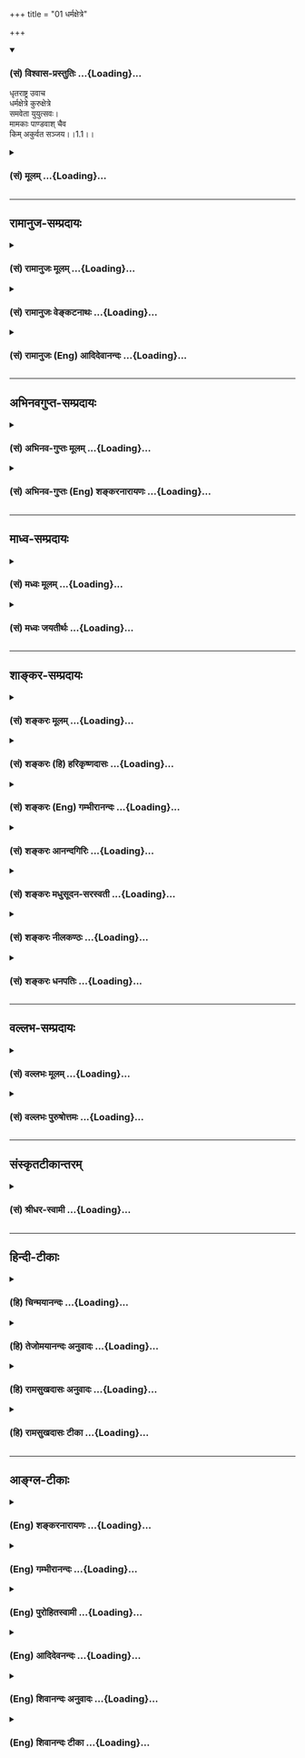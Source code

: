 +++
title = "01 धर्मक्षेत्रे"

+++
<div class="js_include" newlevelforh1="3" title="(सं) विश्वास-प्रस्तुतिः" unfilled url="/purANam/mahAbhAratam/06-bhIShma-parva/02-bhagavad-gItA-parva/saMskRtam/vishvAsa-prastutiH/01_arjuna-viShAda-yogaH/01_dharmaxetre.md">
<details open><summary><h3>(सं) विश्वास-प्रस्तुतिः ...{Loading}...</h3></summary>

धृतराष्ट्र उवाच  
धर्मक्षेत्रे कुरुक्षेत्रे  
समवेता युयुत्सवः।  
मामकाः पाण्डवाश् चैव  
किम् अकुर्वत सञ्जय।।1.1।।
</details>
</div>
<div class="js_include collapsed" newlevelforh1="3" title="(सं) मूलम्" unfilled url="/purANam/mahAbhAratam/06-bhIShma-parva/02-bhagavad-gItA-parva/saMskRtam/mUlam/01_arjuna-viShAda-yogaH/01_dharmaxetre.md">
<details><summary><h3>(सं) मूलम् ...{Loading}...</h3></summary>

धृतराष्ट्र उवाच  
धर्मक्षेत्रे कुरुक्षेत्रे समवेता युयुत्सवः।  
मामकाः पाण्डवाश्चैव किमकुर्वत सञ्जय।।1.1।।
</details>
</div>


_________________
## रामानुज-सम्प्रदायः
<div class="js_include collapsed" newlevelforh1="3" title="(सं) रामानुजः मूलम्" unfilled url="/purANam/mahAbhAratam/06-bhIShma-parva/02-bhagavad-gItA-parva/saMskRtam/rAmAnujaH/mUlam/01_arjuna-viShAda-yogaH/01_dharmaxetre.md">
<details><summary><h3>(सं) रामानुजः मूलम् ...{Loading}...</h3></summary>

१९-तमस्य टीका दृश्या।
</details>
</div>
<div class="js_include collapsed" newlevelforh1="3" title="(सं) रामानुजः वेङ्कटनाथः" unfilled url="/purANam/mahAbhAratam/06-bhIShma-parva/02-bhagavad-gItA-parva/saMskRtam/rAmAnujaH/venkaTanAthaH/01_arjuna-viShAda-yogaH/01_dharmaxetre.md">
<details><summary><h3>(सं) रामानुजः वेङ्कटनाथः ...{Loading}...</h3></summary>

  
  
।।1.1।। **धर्मक्षेत्रे** धर्मस्य स्थानभूते समराध्वरसमुचिते इति
भावः। **कुरुक्षेत्रे** पाण्डवधार्तराष्ट्राणां स्वकूटस्थनामोपलक्षितत्वेन
बहुमानविषय इति भावः। **युयुत्सवः समवेताः** मिथः प्रत्यनीकरूपेण व्यूढा
इत्यर्थः। च एव इत्यव्यय-द्व्यम् अनतिरिक्तार्थम्। यद्वा समस्त-भूमण्डल-वर्तिनां
राज्ञां तत्र समाहारेऽपि तादर्थ्याद् वर्ग-द्वयम् एव
तथाऽभूद् इत्य् एव-काराभिप्रायः। **अकुर्वत** इत्यात्मनेपदेन
कर्त्रभिप्रायक्रियाफलविषयेण स्वार्थतोक्ता।  

</details>
</div>
<div class="js_include collapsed" newlevelforh1="3" title="(सं) रामानुजः (Eng) आदिदेवानन्दः" unfilled url="/purANam/mahAbhAratam/06-bhIShma-parva/02-bhagavad-gItA-parva/saMskRtam/rAmAnujaH/english/AdidevAnandaH/01_arjuna-viShAda-yogaH/01_dharmaxetre.md">
<details><summary><h3>(सं) रामानुजः (Eng) आदिदेवानन्दः ...{Loading}...</h3></summary>

1.1 - 1.19 Dhrtarastra said - Sanjaya said Duryodhana, after viewing the
forces of Pandavas protected by Bhima, and his own forces protected by
Bhisma conveyed his views thus to Drona, his teacher, about the adeacy
of Bhima's forces for conering the Kaurava forces and the inadeacy of
his own forces for victory against the Pandava forces. He was
grief-stricken within. Observing his (Duryodhana's) despondecny, Bhisma,
in order to cheer him, roared like a lion, and then blowing his conch,
made his side sound their conchs and kettle-drums, which made an uproar
as a sign of victory. Then, having heard that great tumult, Arjuna and
Sri Krsna the Lord of all lords, who was acting as the charioteer of
Arjuna, sitting in their great chariot which was powerful enough to
coner the three worlds; blew their divine conchs Srimad Pancajanya and
Devadatta. Then, both Yudhisthira and Bhima blew their respective conchs
separately. That tumult rent asunder the hearts of your sons, led by
Duryodhana. The sons of Dhrtarastra then thought, 'Our cause is almost
lost now itself.' So said Sanjaya to Dhrtarastra who was longing for
their victory. Sanjaya said to Dhrtarastra: Then, seeing the Kauravas,
who were ready for battle, Arjuna, who had Hanuman, noted for his
exploit of burning Lanka, as the emblem on his flag on his chariot,
directed his charioteer Sri Krsna, the Supreme Lord-who is overcome by
parental love for those who take shelter in Him who is the
treasure-house of knowledge, power, lordship, energy, potency and
splendour, whose sportive delight brings about the origin, sustentation
and dissolution of the entire cosmos at His will, who is the Lord of the
senses, who controls in all ways the senses inner and outer of all,
superior and inferior - by saying, 'Station my chariot in an appropriate
place in order that I may see exactly my enemies who are eager for
battle.'

</details>
</div>


_________________
## अभिनवगुप्त-सम्प्रदायः
<div class="js_include collapsed" newlevelforh1="3" title="(सं) अभिनव-गुप्तः मूलम्" unfilled url="/purANam/mahAbhAratam/06-bhIShma-parva/02-bhagavad-gItA-parva/saMskRtam/abhinava-guptaH/mUlam/01_arjuna-viShAda-yogaH/01_dharmaxetre.md">
<details><summary><h3>(सं) अभिनव-गुप्तः मूलम् ...{Loading}...</h3></summary>

  
।।1.1।। धर्मक्षेत्र इति। अत्र केचित् व्याख्या-विकल्पम् आहुः -  
**कुरूणां** करणानां यत् **क्षेत्रम्** अनुग्राहकं - अत एव सांसारिक-धर्माणां +++(S सांसारिकत्वधर्माणां)+++ सर्वेषां क्षेत्रम् - उत्पत्ति-निमित्तत्वात्।+++(5)+++ 

अयं स परमो धर्मो यद् योगेनात्मदर्शनम् (या. स्मृ. I 8) इत्य् अस्य च **धर्मस्य क्षेत्रम्** समस्त-धर्माणां क्षयात् अपवर्ग-प्राप्त्या त्राणभूतं तद्-अधिकारि-शरीरम्। 

सर्व-क्षत्राणां - क्षदेः हिंसार्थत्वात् - परस्-परं वध्य-घातक-भावेन +++(S परस्पर-वध्य)+++ वर्तमानानां राग-वैराग्य-क्रोध-क्षमा-प्रभृतीनां समागमो यत्र, तस्मिन् स्थिता ये **मामका** अविद्या-पुरुषोचिता अविद्या-मयाः संकल्पाः, **पाण्डवाः** शुद्ध-विद्या-पुरुषोचिता विद्यात्मानः, **ते किमकुर्वत** कैः खलु के जिताः इति। **मामकः** अविद्या-पुरुषः **पाण्डुः** शुद्धः।  

</details>
</div>
<div class="js_include collapsed" newlevelforh1="3" title="(सं) अभिनव-गुप्तः (Eng) शङ्करनारायणः" unfilled url="/purANam/mahAbhAratam/06-bhIShma-parva/02-bhagavad-gItA-parva/saMskRtam/abhinava-guptaH/english/shankaranArAyaNaH/01_arjuna-viShAda-yogaH/01_dharmaxetre.md">
<details><summary><h3>(सं) अभिनव-गुप्तः (Eng) शङ्करनारायणः ...{Loading}...</h3></summary>

1.1 Dharmaksetre etc. Here some \[authors\] offer a different
explanation as1 :-Kuruksetra : the man's body is the ksetra i.e., the
facilitator, of the kurus, i.e., the sense-organs. 2 The same is the
field of all wordly duties, since it is the cuse of their birth; which
is also the field of the righteous act that has been described as :
'This is the highest righteous act viz., to realise the Self by means of
the Yogas'; and which is the protector4 \[of the embodied Self\] by
achieving emancipation \[by means of this\], through the destruction of
all duties. It is the location where there is the confrontation among
all ksatras, the murderous ones-because the root ksad means 'to kill' -
viz, passion and asceticism, wrath and forbearance, and others that
stand in the mutual relationship of the slayer and the slain. Those that
exist in it are the mamakas,-i.e., the intentions that are worthy of man
of ignorance and are the products of ignorance-and those that are born
of Pandu: i.e., the intentions, of which the soul is the very knowledge
itself5 and which are worthy of persons of pure knowledge. What did they
do; In other words, which were vanished by what; Mamaka : a man of
ignorance as he utters \[always\] 'mine'6. Pandu : the pure one.7

</details>
</div>


_________________
## माध्व-सम्प्रदायः
<div class="js_include collapsed" newlevelforh1="3" title="(सं) मध्वः मूलम्" unfilled url="/purANam/mahAbhAratam/06-bhIShma-parva/02-bhagavad-gItA-parva/saMskRtam/madhvaH/mUlam/01_arjuna-viShAda-yogaH/01_dharmaxetre.md">
<details><summary><h3>(सं) मध्वः मूलम् ...{Loading}...</h3></summary>

  
।।1.1।। Sri Madhvacharya did not comment on this sloka. The commentary
starts from 2.11.  
  

</details>
</div>
<div class="js_include collapsed" newlevelforh1="3" title="(सं) मध्वः जयतीर्थः" unfilled url="/purANam/mahAbhAratam/06-bhIShma-parva/02-bhagavad-gItA-parva/saMskRtam/madhvaH/jayatIrthaH/01_arjuna-viShAda-yogaH/01_dharmaxetre.md">
<details><summary><h3>(सं) मध्वः जयतीर्थः ...{Loading}...</h3></summary>

  
  
।।1.1।। Sri Jayatirtha did not comment on this sloka. The commentary
starts from 2.11.  
  

</details>
</div>


_________________
## शाङ्कर-सम्प्रदायः
<div class="js_include collapsed" newlevelforh1="3" title="(सं) शङ्करः मूलम्" unfilled url="/purANam/mahAbhAratam/06-bhIShma-parva/02-bhagavad-gItA-parva/saMskRtam/shankaraH/mUlam/01_arjuna-viShAda-yogaH/01_dharmaxetre.md">
<details><summary><h3>(सं) शङ्करः मूलम् ...{Loading}...</h3></summary>

1.1 Sri Sankaracharya did not comment on this sloka. The commentary
starts from 2.10.

</details>
</div>
<div class="js_include collapsed" newlevelforh1="3" title="(सं) शङ्करः (हि) हरिकृष्णदासः" unfilled url="/purANam/mahAbhAratam/06-bhIShma-parva/02-bhagavad-gItA-parva/saMskRtam/shankaraH/hindI/harikRShNadAsaH/01_arjuna-viShAda-yogaH/01_dharmaxetre.md">
<details><summary><h3>(सं) शङ्करः (हि) हरिकृष्णदासः ...{Loading}...</h3></summary>

।।1.1।। Sri Sankaracharya did not comment on this sloka.

</details>
</div>
<div class="js_include collapsed" newlevelforh1="3" title="(सं) शङ्करः (Eng) गम्भीरानन्दः" unfilled url="/purANam/mahAbhAratam/06-bhIShma-parva/02-bhagavad-gItA-parva/saMskRtam/shankaraH/english/gambhIrAnandaH/01_arjuna-viShAda-yogaH/01_dharmaxetre.md">
<details><summary><h3>(सं) शङ्करः (Eng) गम्भीरानन्दः ...{Loading}...</h3></summary>

1.1 Sri Sankaracharya did not comment on this sloka. The commentary
starts from 2.10.

</details>
</div>
<div class="js_include collapsed" newlevelforh1="3" title="(सं) शङ्करः आनन्दगिरिः" unfilled url="/purANam/mahAbhAratam/06-bhIShma-parva/02-bhagavad-gItA-parva/saMskRtam/shankaraH/AnandagiriH/01_arjuna-viShAda-yogaH/01_dharmaxetre.md">
<details><summary><h3>(सं) शङ्करः आनन्दगिरिः ...{Loading}...</h3></summary>

।।1.1।। एवं गीताशास्त्रस्य साध्यसाधनभूतनिष्ठाद्वयविषयस्य
परापराभिधेयप्रयोजनवतो व्याख्येयत्वं प्रतिपाद्य व्याख्यातुकामः शास्त्रं
तदेकदेशस्य प्रथमाध्यायस्य द्वितीयाध्यायैकदेशसहितस्य तात्पर्यमाह **अत्र
चेति।** गीताशास्त्रे प्रथमाध्याये प्रथमश्लोके कथासंबन्धप्रदर्शनपरे
स्थिते सतीति यावत्।  
तत्रैवमक्षरयोजना **धृतराष्ट्र उवाचेति।** धृतराष्ट्रो हि
प्रज्ञाचक्षुर्बाह्यचक्षुरभावाद्बाह्यमर्थं प्रत्यक्षयितुमनीशः
सन्नभ्याशवर्तिनं संजयमात्मनो हितोपदेष्टारं पृच्छति **धर्मक्षेत्र इति।**
धर्मस्य तद्वृद्धेश्च क्षेत्रमभिवृद्धिकारणं यदुच्यते कुरुक्षेत्रमिति तत्र
समवेताः संगता युयुत्सवो योद्धुकामास्ते च केचिन्मदीया दुर्योधनप्रभृतयः
पाण्डवाश्चापरे युधिष्ठिरादयस्ते च सर्वे युद्धभूमौ संगता भूत्वा किमकुर्वत
कृतवन्तः।  

</details>
</div>
<div class="js_include collapsed" newlevelforh1="3" title="(सं) शङ्करः मधुसूदन-सरस्वती" unfilled url="/purANam/mahAbhAratam/06-bhIShma-parva/02-bhagavad-gItA-parva/saMskRtam/shankaraH/madhusUdana-sarasvatI/01_arjuna-viShAda-yogaH/01_dharmaxetre.md">
<details><summary><h3>(सं) शङ्करः मधुसूदन-सरस्वती ...{Loading}...</h3></summary>

।।1.1।। तत्रअशोच्यान्वशोचस्त्वम् इत्यादिना
शोकमोहादिसर्वासुरपाप्मनिवृत्त्युपायोपदेशेन स्वधर्मानुष्ठानात्पुरुषार्थः
प्राप्यतामिति भगवदुपदेशः सर्वसाधारणः। भगवदर्जुनसंवादरूपा चाख्यायिका
विद्यास्तुत्यर्था  
  
जनकयाज्ञवल्क्यसंवादादिवदुपनिषत्सु। कथं प्रसिद्धमहानुभावोऽप्यर्जुनो
राज्यगुरुपुत्रमित्रादिष्वहमेषां ममैत
इत्येवंप्रत्ययनिमित्तस्नेहनिमित्ताभ्यां शोकमोहाभ्यामभिभूतविवेकविज्ञानः
स्वतएव क्षत्रधर्मे युद्धे प्रवृत्तोऽपि तस्माद्युद्धादुपरराम। परधर्मं च
भिक्षाजीवनादि क्षत्रियंप्रति प्रतिषिद्धं कर्तुं प्रववृते। तथाच
महत्यनर्थे मग्नोऽभूत् भगवदुपदेशाच्चेमां विद्यां लब्धवा शोकमोहावपनीय पुनः
स्वधर्मे प्रवृत्तः कृतकृत्यो बभूवेति प्रशस्ततरेयं महाप्रयोजना विद्येति
स्तूयते। अर्जुनापदेशेन चोपदेशाधिकारी दर्शितः। तथाच व्याख्यास्यते।
स्वधर्मप्रवृत्तौ जातायामपि तत्प्रच्युतिहेतुभूतौ शोकमोहौकथं भीष्ममहं
संख्ये इत्यादिनार्जुनेन दर्शितौ। अर्जुनस्य युद्धाख्ये स्वधर्में विनापि
विवेकं किंनिमित्ता प्रवृत्तिरितिदृष्ट्वा तु पाण्डवानीकम् इत्यादिना
परसैन्यचेष्टितं तन्निमित्तमुक्तम्। तदुपोद्धातत्वेन धृतराष्ट्रप्रश्नः
संजयं प्रति धर्मक्षेत्रे इत्यादिना श्लोकेन। तत्र धृतराष्ट्र उवाचेति
वैशम्पायनवाक्यं जनमेजयं प्रति। पाण्डवानां जयकारणं बहुविधं पूर्वमाकर्ण्य
स्वपुत्रराज्यभ्रंशाद्भीतो धृतराष्ट्रः पप्रच्छ स्वपुत्रजयकारणमाशंसन्।
पूर्वं युयुत्सवो योद्धुमिच्छवोऽपि सन्तः कुरुक्षेत्रे समवेताः संगताः
मामका मदीया दुर्योधनादयः पाण्डवाश्च युधिष्ठिरादयः किमकुर्वत किं
कृतवन्तः। किं पुर्वोद्भूतयुयुत्सानुसारेण युद्धमेव कृतवन्त उत
केनचिन्निमित्तेन युयुत्सानिवृत्त्यान्यदेव किंचित्कृतवन्तः
भीष्मार्जुनादिवीरपुरुषनिमित्तं दृष्टभयं युयुत्सानिवृत्तिकारणं
प्रसिद्धमेव अदृष्टभयमपि दर्शयितुमाह धर्मक्षेत्र इति। धर्मस्य
पूर्वमविद्यमानस्योत्पत्तेर्विद्यमानस्य च वृद्धेर्निमित्तं सस्यस्येव
क्षेत्रं यत्कुरुक्षेत्रं सर्वश्रुतिस्मृतिप्रसिद्धम्। बृहस्पतिरुवाच
याज्ञवल्क्यं यदनु कुरुक्षेत्रं देवानां देवयजनं सर्वेषां भूतानां
ब्रह्मसदनम् इति जाबालश्रुतेःकुरुक्षेत्रं वै देवयजनम् इति शतपथश्रुतेश्च।
तस्मिन् गताः पाण्डवाः पूर्वमेव धार्मिकाः यदि
पक्षद्वयहिंसानिमित्तादधर्माद्गीता निवर्तेरंस्ततः प्राप्तराज्या एव
मत्पुत्राः अथवा धर्मक्षेत्रमाहात्म्येन पापानामपि मत्पुत्राणां
कदाचिच्चित्तप्रसादः स्यात्तदा च तेऽनुतप्ताः प्राक्कपटोपात्तं राज्यं
पाण्डवेभ्यो यदि दद्युस्तर्हि विनापि युद्धं हता एवेति स्वपुत्रराज्यलाभे
पाण्डवराज्यलाभे च दृढतरमुपायमपश्यतो महानुद्वेग एव प्रश्नबीजम्। संजयेति च
संबोधनं रागद्वेषादिदोषान्सम्यग्जितवानसीति कृत्वा निर्व्याजमेव कथनीयं
त्वयेति सूचनार्थम्। मामकाः किमकुर्वतेत्येतावतैव प्रश्ननिर्वाहे
पाण्डवाश्चेति पृथङ्निर्दिशन्पाण्डवेषु ममकाराभावप्रदर्शनेन
तद्द्रोहमभिव्यनक्ति।  
  

</details>
</div>
<div class="js_include collapsed" newlevelforh1="3" title="(सं) शङ्करः नीलकण्ठः" unfilled url="/purANam/mahAbhAratam/06-bhIShma-parva/02-bhagavad-gItA-parva/saMskRtam/shankaraH/nIlakaNThaH/01_arjuna-viShAda-yogaH/01_dharmaxetre.md">
<details><summary><h3>(सं) शङ्करः नीलकण्ठः ...{Loading}...</h3></summary>

।।1.1।। तत्र युद्धोद्यमं श्रुत्वौत्सुक्यादग्रिमं वृत्तान्तं
बुभुत्सुर्धृतराष्ट्र उवाच **धर्मक्षेत्र इति।** तत्र वेदेतेषां
कुरुक्षेत्रं देवयजनमास इति कर्मकाण्डप्रसिद्धं कुरुक्षेत्रमन्यत्अविमुक्तं
वै कुरुक्षेत्रं देवानां देवयजनं सर्वेषां भूतानां ब्रह्मसदनम्
इत्यविमुक्ताख्यं ब्रह्मप्राप्तिस्थानभूतं कुरुक्षेत्रमन्यत्।
ब्रह्मसदनत्वं चास्य अत्र हि जन्तोः प्राणेषूत्क्रममाणेषु रुद्रस्तारकं
ब्रह्म व्याचष्टे येनासावमृतीभूत्वा मोक्षी भवतीति वाक्यशेषेण
व्युत्पादितम्। एतद्व्यावृत्त्यर्थं धर्मक्षेत्रे इति विशेषणम्।
कुरुदेशान्तर्गतं हि कुरुक्षेत्रं धर्मक्षेत्रमेव नतु तद्ब्रह्मसदनम्।
प्रवर्ग्यकाण्डे तस्य धर्मक्षेत्रत्वमात्रश्रवणात्। तत्र समवेता मिलिताः
युयुत्सवो योद्धुमिच्छवः। पाण्डवानां पृथग्ग्रहणं तेषु
ममत्वाभावसूचनार्थम्।  
  

</details>
</div>
<div class="js_include collapsed" newlevelforh1="3" title="(सं) शङ्करः धनपतिः" unfilled url="/purANam/mahAbhAratam/06-bhIShma-parva/02-bhagavad-gItA-parva/saMskRtam/shankaraH/dhanapatiH/01_arjuna-viShAda-yogaH/01_dharmaxetre.md">
<details><summary><h3>(सं) शङ्करः धनपतिः ...{Loading}...</h3></summary>

  
।।1.1।। इह खलु परमकारुणिकः परिपूर्णानन्दस्वभावः
सकलैश्वर्यसंपन्नस्त्रिगुणात्मिकया स्ववशीकृतया निजमाययोपात्तकायो भगवान्
वासुदेवः शोकमोहाभिभूतं जीवनिकायमुद्दिधीर्षुर्यद्गीताशास्त्रं
सर्ववेदसारभूतं काण्डत्रयात्मकं तत्त्वम्पदाखण्डार्थप्रतिपादकं
निजविग्रहायार्जुनाय ग्राहयामास। तदेव क्रमप्राप्तं दयानिधिर्वेदव्यासो
महाभारते निबध्नाति **धृतराष्ट्र उवाचेत्यादि।** तत्र धृतराष्ट्र उवाच
केषां प्रहृष्टास्तत्राग्रे योधा युध्यन्ति संजय। उदग्रमनसः केऽत्र के वा
दीना विचेतसः।। के पूर्वं प्राहरंस्तत्र युद्धे हृदयकम्पिनि। मामकाः
पाण्डवानां वा तन्ममाचक्ष्व संजय।। इत्यादिना कृतं प्रश्नं वैशंपायनो
जनमेजयंप्रति संक्षिप्योपोद्धातायानुवदति **धृतराष्ट्र उवाचेति।** मामकाः
मदीयाः दुर्योधनादयः पाण्डवाः पाण्डुपुत्राः युधिष्ठिरादयः युयुत्सवः
योद्धुमिच्छवः। धर्मस्योपचयस्थानत्वात् धर्मक्षेत्रे कुरुक्षेत्रे
श्रुतिस्मृतिलोकप्रसिद्धे समवेता मिलिताः सन्तः किमकुर्वत किं कृतवन्तः।
स्वधर्मभूतं धर्मयुद्धं कृतवन्त उताधर्मयुद्धमिति धर्मक्षेत्रपदेन बोधितम्।
युयुत्सया समवेता इति मया विस्तरेण श्रुतं तदनन्तरं यथा यत्कृतवन्तः तथा
तद्विस्तरेण वदेत्याशयः। भीष्मपतनेन कलहस्यानर्थबोधकानां भवदादिवाक्यानां
सम्यग्जयो जात इति ध्वनयन्संबोधयति **संजयेति।**
रागद्वेषादिदोषान्सभ्यग्जितवानसीति कृत्वा निर्व्याजेन त्वया कथनीयमिति
सूचनार्थं संजयेति संबोधनमिति केचित्। किमा आक्षेपोऽपि ध्वनितः। अयोग्यं
कृतवन्त इत्यर्थः। धर्मक्षेत्रे हिंसाप्रधानस्य युद्धस्यानुचितत्वात्।
मामकानामधार्मिकत्वेन तत्संभवेऽपि परमधार्मिकत्वेन प्रसिद्धाः पाण्डवाः
युधिष्ठिरादयो भीष्मादिपातनं किं कृतवन्त इति द्योतयन्नाह
**पाण्डवाश्चेति।** पाण्डवेषु ममकाराभावप्रदर्शनेन तेषु द्रोहमभिव्यनक्तीति
केचित्। यत्तु पाण्डवानां जयकारणं बहुविधं पूर्वमाकर्ण्य
स्वपुत्रराज्यभ्रंशाद्भीतो धृतराष्ट्रः पप्रच्छ स्वपुत्रजयकारणमाशंसन्
धृतराष्ट्र इत्यादिना। किं कृतवन्तः किं पूर्वोक्तयुयुत्सानुसारेण युद्धमेव
कृतवन्तः उत केनचिन्निमित्तेन युयुत्सानिवृत्त्याऽन्यदेव किंचित्कृतवन्तः।
भीमार्जुनादिवीरपुरुषनिमित्तं दृष्टभयं युयुत्सानिवृत्तिकारणं प्रसिद्धमेव।
अदृष्टभयमपि दर्शयितुमाह **धर्मक्षेत्र इति।** तस्मिन् गताः पाण्डवाः
पूर्वमेव धार्मिकाः। यदि पक्षद्वयहिंसानिमित्तादधर्माद्भीता निवर्तेन् ततः
प्राप्तराज्या एव मत्पुत्राः। अथवा धर्मक्षेत्रमाहात्म्येन पापिनामपि
मत्पुत्राणां कदाचिच्चित्तप्रसादाः स्यात्तदा च तेऽनुतप्ताः कपटोपात्तं
राज्यं पाण्डवेभ्यो यदि दद्युः तर्हि विनापि युद्धं हता एवेति
स्वपुत्रराज्यलाभे पाण्डवराज्यालाभे च दृढतरमुपायमपश्यतो महानुद्वेग एव
प्रश्नबीजमिति केचिद्वर्णयन्ति तदुपेक्ष्यम्। अथ गावल्गणिर्धीमान्समरादेत्य
संजयः। प्रत्यक्षदर्शी सर्वस्य भूतभव्यभविष्यतः।। ध्यायतो धृतराष्ट्रस्य
सहसोपेत्य दुःखितः। आचष्ट निहतं भीष्म भारतानां पितामहम्। संजयोऽहं महाराज
नमस्ते भरतर्षभ।। हतो भीष्मः शान्तनवो भारतानां पितामहः। यो ररक्ष समेतानां
दशरात्रमनीकहा।। जगामास्तमिवादित्यः कृत्वा कर्म सुदुष्करम्। यः स शक्र
इवाक्षोभ्यो वर्षन्बाणन्सहस्त्रशः।। जघान युधि योधानामर्बुदं दशभिर्दिनैः। स
शेते निहतो भूमौ वातरुग्ण इव द्रुमः।।
इत्यादिसंक्षेपोक्तिपरपूर्वग्रन्थविरोधात्। ननु संक्षेपेण श्रुतमपि
मोहाद्विस्मृत्य धृतराष्ट्रेण प्रश्नः कृत इतिचेन्न। प्रश्नस्य
पूर्वग्रन्थानुरोधेनास्मदीयोक्तरीत्या सभ्यगुपपत्तेः।
पूर्वोक्तविरुद्धप्रश्नव्याख्यानकर्तॄणामेव मोहादिति दिक्। यत्त्वन्ये
धर्मक्षेत्रपदं
कुरुक्षेत्रपदादविमुक्तक्षेत्रप्रतिपत्तिर्माभूदित्येतदर्थमिति। तन्न।
कुरुक्षेत्रादागतं संजयं किमविमुक्तक्षेत्रे समवेता इति संशयरहितंप्रति
विशेषणानर्थक्यात्। अन्येषामपि लोकप्रसिद्य्धा पूर्वग्रन्थेन च निर्णयस्य
सत्त्वात्।  

</details>
</div>


_________________
## वल्लभ-सम्प्रदायः
<div class="js_include collapsed" newlevelforh1="3" title="(सं) वल्लभः मूलम्" unfilled url="/purANam/mahAbhAratam/06-bhIShma-parva/02-bhagavad-gItA-parva/saMskRtam/vallabhaH/mUlam/01_arjuna-viShAda-yogaH/01_dharmaxetre.md">
<details><summary><h3>(सं) वल्लभः मूलम् ...{Loading}...</h3></summary>

।।1.1।। धर्मक्षेत्रे इत्यारभ्यस घोषो धार्तराष्ट्राणां 1।19 इत्यन्तं
सम्बन्धः। अत्रैतदध्यायव्याख्या श्रीविठ्ठलेशप्रभुकृता बोध्या।  

</details>
</div>
<div class="js_include collapsed" newlevelforh1="3" title="(सं) वल्लभः पुरुषोत्तमः" unfilled url="/purANam/mahAbhAratam/06-bhIShma-parva/02-bhagavad-gItA-parva/saMskRtam/vallabhaH/puruShottamaH/01_arjuna-viShAda-yogaH/01_dharmaxetre.md">
<details><summary><h3>(सं) वल्लभः पुरुषोत्तमः ...{Loading}...</h3></summary>

।।1.1।। वैशम्पायनस्तु जनमेजयाय कथासङ्गतिं वक्तुं प्रथमतो
धृतराष्ट्रसंवादमाह। तत्र धृतराष्ट्रो बहुधा पाण्डवान् धर्मपरानेवावगत्य
बन्धलक्षणमधर्मं कथं कृतवन्त इत्यभिप्रेत्य पृच्छति। अत्र ह्येवं
कथाप्रकारः सञ्जय आगत्य पूर्वं सेनापतिमरणं वक्ति ततो धृतराष्ट्रेण
तत्परिदेवने कृते पश्चात्तन्निवृत्तौ सर्वा कथां विस्तारेण वदतीति। तत्र
पाण्डवानां स्वल्पं सैन्यं स्वस्य तु महत् स्वस्य शूराश्च भूयांसः तेषां
सर्वेषामेव पश्यतां तैरुपेक्षितो भीष्मो रणे पतितः उत पाण्डवैः प्रसह्य
मारितः पाण्डवाश्च तादृशे क्षेत्रे पितामहावज्ञालक्षणमधर्मं कथं कृतवन्तः
इति ज्ञातुं हे सञ्जय धर्मक्षेत्रे धर्मोत्पत्तिभूमौ कुरुक्षेत्रे मामकाः
मत्पुत्राः पाण्डवाः पाण्डुपुत्राश्च युयुत्सवो योद्धुकामाः समवेताः
मिलिताः किमकुर्वत किं कृतवन्तः।  
  
स्वपुत्राणामधर्मपरायणत्वाद्धर्मक्षेत्रेऽप्यधर्ममेव कृतवन्तः किंवा
धर्ममिति स्वीयानां प्रश्नः पाण्डवाश्च धर्मपरायणास्तत्र धर्मक्षेत्रे
द्रोणादीन् गुरून् कथं मारितवन्तः इति तेषां प्रश्नः। इदमेव चकारेण
द्योतितम्यत्तेषां धर्मपरायणत्वम्। तथा चैकमरणेनैवान्यस्य
राज्यप्राप्तिरिति निश्चित्यापि किं कृतवन्त इत्यर्थः। सञ्जयस्य
वरप्राप्तसर्वज्ञत्वमालक्ष्य सम्बोधनम्।

</details>
</div>


_________________
## संस्कृतटीकान्तरम्
<div class="js_include collapsed" newlevelforh1="3" title="(सं) श्रीधर-स्वामी" unfilled url="/purANam/mahAbhAratam/06-bhIShma-parva/02-bhagavad-gItA-parva/saMskRtam/shrIdhara-svAmI/01_arjuna-viShAda-yogaH/01_dharmaxetre.md">
<details><summary><h3>(सं) श्रीधर-स्वामी ...{Loading}...</h3></summary>

**।।1.1।।** इह खलु सकललोकहितावतारः सकलवन्दितचरणः परमकारुणिको भगवान्
देवकीनन्दनस्तत्त्वाज्ञानविजृम्भितशोकमोहविभ्रंशितविवेकतया
निजधर्मत्यागपरधर्माभिसंधिपरमर्जुनं धर्मज्ञानरहस्योपदेशप्लवेन
तस्माच्छोकमोहसागरादुद्दधार। तमेव भगवदुपदिष्टमर्थं कृष्णद्वैपायनः सप्तभिः
श्लोकशतैरुपनिबबन्ध। तत्र च प्रायशः श्रीकृष्णमुखनिःसृतानेव श्लोकानलिखत्
कांश्चित्तत्संगतये स्वयं व्यरचयत्। यथोक्तं गीतामाहात्म्ये गीता सुगीता
कर्तव्या किमन्यैः शास्त्रविस्तरैः। या स्वयं पद्मनाभस्य
मुखपद्माद्विनिःसृता।। इति। तत्र तावद्धर्मक्षेत्र इत्यादिना  
  
विषीदन्निदमब्रवीदित्यन्तेन ग्रन्थेन श्रीकृष्णार्जुनसंवादप्रस्तावाय कथा
निरूप्यते **धर्मक्षेत्र इति।** भो संजय धर्मभूमौ कुरुक्षेत्रे मत्पुत्राः
पाण्डुपुत्राश्च युयुत्सवो योद्धुमिच्छन्तः समवेता मिलिताः सन्तः किं
कृतवन्तः।  
  

</details>
</div>


_________________
## हिन्दी-टीकाः
<div class="js_include collapsed" newlevelforh1="3" title="(हि) चिन्मयानन्दः" unfilled url="/purANam/mahAbhAratam/06-bhIShma-parva/02-bhagavad-gItA-parva/hindI/chinmayAnandaH/01_arjuna-viShAda-yogaH/01_dharmaxetre.md">
<details><summary><h3>(हि) चिन्मयानन्दः ...{Loading}...</h3></summary>

।।1.1।। सम्पूर्ण गीता में यही एक मात्र श्लोक अन्ध वृद्ध राजा धृतराष्ट्र
ने कहा है। शेष सभी श्लोक संजय के कहे हुए हैं जो धृतराष्ट्र को युद्ध के
पूर्व की घटनाओं का वृत्तान्त सुना रहा था।  
निश्चय ही अन्ध वृद्ध राजा धृतराष्ट्र को अपने भतीजे पाण्डवों के साथ किये
गये घोर अन्याय का पूर्ण भान था। वह दोनों सेनाओं की तुलनात्मक शक्तियों से
परिचित था। उसे अपने पुत्र की विशाल सेना की सार्मथ्य पर पूर्ण विश्वास था।
यह सब कुछ होते हुये भी मन ही मन उसे अपने दुष्कर्मों के अपराध बोध से हृदय
पर भार अनुभव हो रहा था और युद्ध के अन्तिम परिणाम के सम्बन्ध में भी उसे
संदेह था। कुरुक्षेत्र में क्या हुआ इसके विषय में वह संजय से प्रश्न पूछता
है। महर्षि वेदव्यास जी ने संजय को ऐसी दिव्य दृष्टि प्रदान की थी जिसके
द्वारा वह सम्पूर्ण युद्धभूमि में हो रही घटनाओं को देख और सुन सकता था।

</details>
</div>
<div class="js_include collapsed" newlevelforh1="3" title="(हि) तेजोमयानन्दः अनुवादः" unfilled url="/purANam/mahAbhAratam/06-bhIShma-parva/02-bhagavad-gItA-parva/hindI/tejomayAnandaH/anuvAdaH/01_arjuna-viShAda-yogaH/01_dharmaxetre.md">
<details><summary><h3>(हि) तेजोमयानन्दः अनुवादः ...{Loading}...</h3></summary>

।।1.1।। धृतराष्ट्र ने कहा -- हे संजय ! धर्मभूमि कुरुक्षेत्र में एकत्र हुए
युद्ध के इच्छुक (युयुत्सव:) मेरे और पाण्डु के पुत्रों ने क्या किया;

</details>
</div>
<div class="js_include collapsed" newlevelforh1="3" title="(हि) रामसुखदासः अनुवादः" unfilled url="/purANam/mahAbhAratam/06-bhIShma-parva/02-bhagavad-gItA-parva/hindI/rAmasukhadAsaH/anuvAdaH/01_arjuna-viShAda-yogaH/01_dharmaxetre.md">
<details><summary><h3>(हि) रामसुखदासः अनुवादः ...{Loading}...</h3></summary>

।।1.1।। धृतराष्ट्र बोले (टिप्पणी प₀ 1.2) - हे संजय! (टिप्पणी प₀ 1.3)
धर्मभूमि कुरुक्षेत्र में युद्ध की इच्छा से इकट्ठे हुए मेरेे और पाण्डु के
पुत्रों ने भी क्या किया;

</details>
</div>
<div class="js_include collapsed" newlevelforh1="3" title="(हि) रामसुखदासः टीका" unfilled url="/purANam/mahAbhAratam/06-bhIShma-parva/02-bhagavad-gItA-parva/hindI/rAmasukhadAsaH/TIkA/01_arjuna-viShAda-yogaH/01_dharmaxetre.md">
<details><summary><h3>(हि) रामसुखदासः टीका ...{Loading}...</h3></summary>

1।।***व्याख्या--*** **'धर्मक्षेत्रे' 'कुरुक्षेत्रे'--** कुरुक्षेत्र में
देवताओं ने यज्ञ किया था। राजा कुरु ने भी यहाँ तपस्या की थी। यज्ञादि
धर्ममय कार्य होने से तथा राजा कुरु की तपस्याभूमि होने से इसको धर्मभूमि
कुरुक्षेत्र कहा गया है।  
  यहाँ ॓**'धर्मक्षेत्रे'** और **'कुरुक्षेत्रे'** पदों में
**'क्षेत्र'** शब्द देने में धृतराष्ट्र का अभिप्राय है कि यह अपनी
कुरुवंशियों की भूमि है। यह केवल लड़ाई की भूमि ही नहीं है, प्रत्युत
तीर्थभूमि भी है, जिसमें प्राणी जीते-जी पवित्र कर्म करके अपना कल्याण कर
सकते हैं। इस तरह लौकिक और पारलौकिक सब तरह का लाभ हो जाय-- ऐसा विचार करके
एवं श्रेष्ठ पुरुषों की सम्मति लेकर ही युद्ध के लिये यह भूमि चुनी गयी
है।  
  संसार में प्रायः तीन बातों को लेकर लड़ाई होती है-- भूमि, धन और
स्त्री। इस तीनों में भी राजाओं का आपस में लड़ना मुख्यतः जमीन को लेकर
होता है। यहाँ **'कुरुक्षेत्रे'** पद देने का तात्पर्य भी जमीन को लेकर
ल़ड़ने में है। कुरुवंश में धृतराष्ट्र और पाण्डु के पुत्र सब एक हो जाते
हैं। कुरुवंशी होने से दोनों का कुरुक्षेत्र में अर्थात् राजा कुरु की जमीन
पर समान हक लगता है। इसलिये (कौरवों द्वारा पाण्डवों को उनकी जमीन न देने
के कारण) दोनों जमीन के लिये लड़ाई करने आये हुए हैं।  
  यद्यपि अपनी भूमि होने के कारण दोनों के लिये **'कुरुक्षेत्रे'** पद
देना युक्तिसंगत, न्यायसंगत है, तथापि हमारी सनातन वैदिक संस्कृति ऐसी
विलक्षण है कि कोई भी कार्य करना होता है, तो वह धर्म को सामने रखकर ही
होता है। युद्ध-जैसा कार्य भी धर्मभूमि-- तीर्थभूमि में ही करते हैं, जिससे
युद्ध में मरने वालों का उद्धार हो जाय, कल्याण हो जाय। अतः यहाँ
कुरुक्षेत्र के साथ **'धर्मक्षेत्रे'** पद आया है।  
  यहाँ आरम्भ में **'धर्म'** पद से एक और बात भी मालूम होती है। अगर
आरम्भ के **'धर्म'** पद में से **'धर्'** लिया जाय और अठारहवें अध्याय के
अन्तिम श्लोक के **'मम'** पदों से **'म'** लिया जाय, तो **'धर्म'** शब्द बन
जाता है। अतः सम्पूर्ण गीता धर्म के अन्तर्गत है अर्थात् धर्म का पालन करने
से गीता के सिद्धान्तों का पालन हो जाता है और गीता के सिद्धान्तों के
अनुसार कर्तव्य कर्म करने से धर्म का अनुष्ठान हो जाता है।  
  इन **'धर्मक्षेत्रे कुरुक्षेत्रे'** पदों से सभी मनुष्यों को यह शिक्षा
लेनी चाहिये कि कोई भी काम करना हो तो वह धर्म को सामने रखकर ही करना
चाहिये। प्रत्येक कार्य सबके हित की दृष्टि से ही करना चाहिये, केवल अपने
सुख-आराम-की दृष्टि से नहीं; और कर्तव्य-अकर्तव्य के विषय में शास्त्र को
सामने रखना चाहिये (गीता 16। 24)।  
**  'समवेता युयुत्सवः'--**राजाओं के द्वारा बारबार सन्धि का प्रस्ताव
रखने पर भी दुर्योधन ने सन्धि करना स्वीकार नहीं किया। इतना ही नहीं,
भगवान् श्रीकृष्ण के कहने पर भी मेरे पुत्र दुर्योधन ने स्पष्ट कह दिया कि
बिना युद्ध के मैं तीखी सूई की नोक-जितनी जमीन भी पाण्डवों को नहीं दूँगा।
**(टिप्पणी प₀ 2.1)** तब मजबूर होकर पाण्डवों ने भी युद्ध करना स्वीकार
किया है। इस प्रकार मेरे पुत्र और पाण्डुपुत्र-- दोनों ही सेनाओं के सहित
युद्ध की इच्छा से इकट्ठे हुए हैं।  
  दोनों सेनाओं में युद्ध की इच्छा रहने पर भी दुर्योधन में युद्ध की
इच्छा विशेषरूप से थी। उसका मुख्य उद्देश्य राज्य-प्राप्ति का ही था। वह
राज्य-प्राप्ति धर्म से हो चाहे अधर्म से, न्याय से हो चाहे अन्याय से,
विहित रीति से हो चाहे निषिद्ध रीति से, किसी भी तरह से हमें राज्य मिलना
चाहिये-- ऐसा उसका भाव था। इसलिये विशेषरूप से दुर्योधन का पक्ष ही
युयुत्सु अर्थात् युद्ध की इच्छावाला था।  
  पाण्डवों में धर्म की मुख्यता थी। उनका ऐसा भाव था कि हम चाहे जैसा
जीवन-निर्वाह कर लेंगे, पर अपने धर्म में बाधा नहीं आने देंगे, धर्म के
विरुद्ध नहीं चलेंगे। इस बात को लेकर महाराज युधिष्ठिर युद्ध नहीं करना
चाहते थे। परन्तु जिस माँ की आज्ञा से युधिष्ठिर ने चारों भाइयों सहित
द्रौपदी से विवाह किया था, उस माँ की आज्ञा होने के कारण ही महाराज
युधिष्ठिर की युद्ध में प्रवृत्ति हुई थी **(टिप्पणी प₀ 2.2)** अर्थात्
केवल माँ के आज्ञा-पालनरूप धर्म से ही युधिष्ठिर युद्ध की इच्छावाले हुये
हैं। तात्पर्य है कि दुर्योधन आदि तो राज्य को लेकर ही युयुत्सु थे, पर
पाण्डव धर्म को लेकर ही युयुत्सु बने थे।  
**  'मामकाः पाण्डवाश्चैव'--** पाण्डव धृतराष्ट्र को (अपने पिता के बड़े
भाई होने से) पिता के समान समझते थे और उनकी आज्ञा का पालन करते थे।
धृतराष्ट्र के द्वारा अनुचित आज्ञा देने पर भी पाण्डव उचित-अनुचित का विचार
न करके उनकी आज्ञा का पालन करते थे। अतः यहाँ **'मामकाः'** पद के अन्तर्गत
कौरव **(टिप्पणी प₀ 3.1)** और पाण्डव दोनों आ जाते हैं। फिर भी
**'पाण्डवाः'** पद अलग देने का तात्पर्य है कि धृतराष्ट्र का अपने पुत्रों
में तथा पाण्डुपुत्रों में समान भाव नहीं था। उनमें पक्षपात था,अपने
पुत्रों के प्रति मोह था। वे दुर्योधन आदि को तो अपना मानते थे, पर
पाण्डवों को अपना नहीं मानते थे। **(टिप्पणी प₀ 3.2)** इस कारण उन्होंने
अपने पुत्रों के लिये **'मामकाः'** और पाण्डुपुत्रों के लिये **'पाण्डवा'**
पद का प्रयोग किया है; क्योंकि जो भाव भीतर होते हैं, वे ही प्रायः वाणी से
बाहर निकलते हैं। इस द्वैधीभाव के कारण ही धृतराष्ट्र को अपने कुल के संहार
का दुःख भोगना पड़ा। इससे मनुष्यमात्र को यह शिक्षा लेनी चाहिये कि वह अपने
घरों में, मुहल्लों में, गाँवों में, प्रान्तों में, देशों में,
सम्प्रदायों में द्वैधीभाव अर्थात् ये अपने हैं, ये दूसरे हैं-- ऐसा भाव न
रखे। कारण कि द्वैधीभाव से आपस में प्रेम, स्नेह नहीं होता, प्रत्युत कलह
होती है।  
  यहाँ **'पाण्डवाः'** पद के साथ **'एव'** पद देने का तात्पर्य है कि
पाण्डव तो बड़े धर्मात्मा हैं; अतः उन्हें युद्ध नहीं करना चाहिये था।
परन्तु वे भी युद्ध के लिये रणभूमि में आ गये तो वहाँ आकर उन्होंने क्या
किया;  
**  'मामकाः'** और **'पाण्डवाः'** **(टिप्पणी प₀ 3.3)** इनमें से पहले
**'मामकाः'** पद का उत्तर सञ्जय आगे के (दूसरे) श्लोक से तेरहवें श्लोक तक
देंगे कि आपके पुत्र दुर्योधन ने पाण्डवों की सेना को देखकर द्रोणाचार्य के
मन में पाण्डवों के प्रति द्वेष पैदा करने के लिये उनके पास जाकर पाण्डवों
के मुख्य-मुख्य सेनापतियों के नाम लिये। उसके बाद दुर्योधन ने अपनी सेना के
मुख्य-मुख्य योद्धाओं के नाम लेकर उनके रण-कौशल आदि की प्रशंसा की।
दुर्योधन को प्रसन्न करने के लिये भीष्मजी ने जोर से शंख बजाया। उसको सुनकर
कौरव-सेना में शंख आदि बाजे बज उठे। फिर चौदहवें श्लोक से उन्नीसवें श्लोक
तक **'पाण्डवाः'** पद का उत्तर देंगे कि रथ में बैठे हुए पाण्डवपक्षीय
श्रीकृष्ण ने शंख बजाया। उसके बाद अर्जुन, भीम, युधिष्ठिर, नकुल, सहदेव आदि
ने अपने-अपने शंख बजाये, जिससे दुर्योधन की सेना का हृदय दहल गया। उसके बाद
भी सञ्जय पाण्डवों की बात कहते-कहते बीसवें श्लोक से श्रीकृष्ण और अर्जुन
के संवाद का प्रसङ्ग आरम्भ कर देंगे।  
**  'किमकुर्वत'-- 'किम्'** शब्द के तीन अर्थ होते हैं-- विकल्प, निन्दा
(आक्षेप) और प्रश्न।  
  युद्ध हुआ कि नहीं; इस तरह का विकल्प तो यहाँ लिया नहीं जा सकता;
क्योंकि दस दिन तक युद्ध हो चुका है और भीष्म जी को रथ से गिरा देने के बाद
सञ्जय हस्तिनापुर आकर धृतराष्ट्र को वहाँ की घटना सुना रहे हैं।  
  'मेरे और पाण्डु के पुत्रों ने यह क्या किया, जो कि युद्ध कर बैठे!
उनको युद्ध नहीं करना चाहिये था'-- ऐसी निन्दा या आक्षेप भी यहाँ नहीं लिया
जा सकता; क्योंकि युद्ध तो चल ही रहा था और धृतराष्ट्र के भीतर भी
आक्षेपपूर्वक पूछने का भाव नहीं था।

</details>
</div>


_________________
## आङ्ग्ल-टीकाः
<div class="js_include collapsed" newlevelforh1="3" title="(Eng) शङ्करनारायणः" unfilled url="/purANam/mahAbhAratam/06-bhIShma-parva/02-bhagavad-gItA-parva/english/shankaranArAyaNaH/01_arjuna-viShAda-yogaH/01_dharmaxetre.md">
<details><summary><h3>(Eng) शङ्करनारायणः ...{Loading}...</h3></summary>

1.1. Dhrtarastra said O Sanjaya ! What did my men and the sons of Pandu
do in the Kuruksetra, the field of righteousness, where the entire
warring class has assembled ; or O Sanjaya ! What did the selfish
intentions and the intentions born of wisdom do in the human body which
is the field-of-duties, the repository of the senseorgans and in which
all the murderous ones (passions and asceticism etc.) are confronting
\[each other\].

</details>
</div>
<div class="js_include collapsed" newlevelforh1="3" title="(Eng) गम्भीरानन्दः" unfilled url="/purANam/mahAbhAratam/06-bhIShma-parva/02-bhagavad-gItA-parva/english/gambhIrAnandaH/01_arjuna-viShAda-yogaH/01_dharmaxetre.md">
<details><summary><h3>(Eng) गम्भीरानन्दः ...{Loading}...</h3></summary>

1.1. Dhrtarastra said O Sanjaya, what did my sons (and others) and
Pandu's sons (and others) actually do when, eager for battle, they
assembled on the sacred field, the Kuruksetra (Field of the Kurus);

</details>
</div>
<div class="js_include collapsed" newlevelforh1="3" title="(Eng) पुरोहितस्वामी" unfilled url="/purANam/mahAbhAratam/06-bhIShma-parva/02-bhagavad-gItA-parva/english/purohitasvAmI/01_arjuna-viShAda-yogaH/01_dharmaxetre.md">
<details><summary><h3>(Eng) पुरोहितस्वामी ...{Loading}...</h3></summary>

1.1 The King Dhritarashtra asked: "O Sanjaya! What happened on the
sacred battlefield of Kurukshetra, when my people gathered against the
Pandavas;"

</details>
</div>
<div class="js_include collapsed" newlevelforh1="3" title="(Eng) आदिदेवनन्दः" unfilled url="/purANam/mahAbhAratam/06-bhIShma-parva/02-bhagavad-gItA-parva/english/AdidevanandaH/01_arjuna-viShAda-yogaH/01_dharmaxetre.md">
<details><summary><h3>(Eng) आदिदेवनन्दः ...{Loading}...</h3></summary>

1.1 Dhrtarastra said On the holy field of Kuruksetra, gathered together
eager for battle, what did my people and the Pandavas do, O Sanjaya;

</details>
</div>
<div class="js_include collapsed" newlevelforh1="3" title="(Eng) शिवानन्दः अनुवादः" unfilled url="/purANam/mahAbhAratam/06-bhIShma-parva/02-bhagavad-gItA-parva/english/shivAnandaH/anuvAdaH/01_arjuna-viShAda-yogaH/01_dharmaxetre.md">
<details><summary><h3>(Eng) शिवानन्दः अनुवादः ...{Loading}...</h3></summary>

1.1 Dhritarashtra said What did my people and the sons of Pandu do when
they had assembled together eager for battle on the holy plain of
Kurukshetra, O Sanjaya.

</details>
</div>
<div class="js_include collapsed" newlevelforh1="3" title="(Eng) शिवानन्दः टीका" unfilled url="/purANam/mahAbhAratam/06-bhIShma-parva/02-bhagavad-gItA-parva/english/shivAnandaH/TIkA/01_arjuna-viShAda-yogaH/01_dharmaxetre.md">
<details><summary><h3>(Eng) शिवानन्दः टीका ...{Loading}...</h3></summary>

  
  
1.1 धर्मक्षेत्रे on the holy plain; कुरुक्षेत्रे in Kurukshetra; समवेताः
assembled together; युयुत्सवः desirous to fight; मामकाः my people;
पाण्डवाः the sons of Pandu; च and; एव also; किम् what; अकुर्वत did do;
सञ्जय O Sanjaya.  
  
Commentary Dharmakshetra -- that place which protects Dharma is
Dharmakshetra. Because it was in the land of the Kurus; it was called
Kurukshetra.  
  
Sanjaya is one who has conered likes and dislikes and who is impartial.

</details>
</div>
